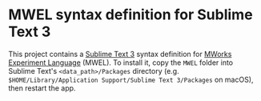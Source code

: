# MWEL syntax definition for Sublime Text 3

This project contains a [Sublime Text 3](https://www.sublimetext.com) syntax definition for [MWorks Experiment Language](https://mworks.github.io/documentation/latest/mwel/index.html) (MWEL).  To install it, copy the `MWEL` folder into Sublime Text's `<data_path>/Packages` directory (e.g. `$HOME/Library/Application Support/Sublime Text 3/Packages` on macOS), then restart the app.
